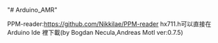 "# Arduino_AMR" 

PPM-reader:https://github.com/Nikkilae/PPM-reader
hx711.h可以直接在Arduino Ide 裡下載(by Bogdan Necula,Andreas Motl ver:0.7.5)
